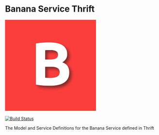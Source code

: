 Banana Service Thrift
==============================================


[<img src="https://raw.githubusercontent.com/AromaTech/banana/develop/Graphics/Logo.png" width="300">](https://github.com/AromaTech/banana)

<!--
[<p align="center"><img src="https://raw.githubusercontent.com/AromaTech/banana/develop/Graphics/Logo.png" width="300"></p>](https://github.com/AromaTech/banana)
-->

[![Build Status](http://jenkins.sirwellington.tech/job/Banana%20Thrift/badge/icon)](http://jenkins.sirwellington.tech/job/Banana%20Thrift/)

The Model and Service Definitions for the Banana Service defined in Thrift
